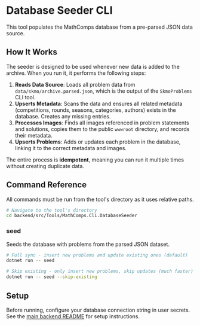 # Database Seeder CLI

This tool populates the MathComps database from a pre-parsed JSON data source.

## How It Works

The seeder is designed to be used whenever new data is added to the archive. When you run it, it performs the following steps:

1.  **Reads Data Source**: Loads all problem data from `data/skmo/archive.parsed.json`, which is the output of the `SkmoProblems` CLI tool.
2.  **Upserts Metadata**: Scans the data and ensures all related metadata (competitions, rounds, seasons, categories, authors) exists in the database. Creates any missing entries.
3.  **Processes Images**: Finds all images referenced in problem statements and solutions, copies them to the public `wwwroot` directory, and records their metadata.
4.  **Upserts Problems**: Adds or updates each problem in the database, linking it to the correct metadata and images.

The entire process is **idempotent**, meaning you can run it multiple times without creating duplicate data.

## Command Reference

All commands must be run from the tool's directory as it uses relative paths.

```bash
# Navigate to the tool's directory
cd backend/src/Tools/MathComps.Cli.DatabaseSeeder
```

### **seed**

Seeds the database with problems from the parsed JSON dataset.

```bash
# Full sync - insert new problems and update existing ones (default)
dotnet run -- seed

# Skip existing - only insert new problems, skip updates (much faster)
dotnet run -- seed --skip-existing
```

## Setup

Before running, configure your database connection string in user secrets. See the [main backend README](../../../README.md) for setup instructions.
